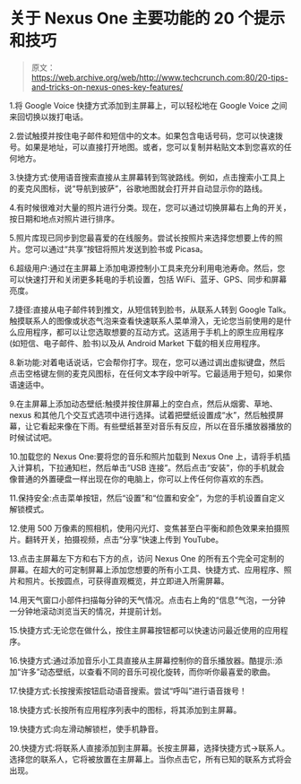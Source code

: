 # 关于 Nexus One 主要功能的 20 个提示和技巧

> 原文：<https://web.archive.org/web/http://www.techcrunch.com:80/20-tips-and-tricks-on-nexus-ones-key-features/>

1.将 Google Voice 快捷方式添加到主屏幕上，可以轻松地在 Google Voice 之间来回切换以拨打电话。

2.尝试触摸并按住电子邮件和短信中的文本。如果包含电话号码，您可以快速拨号。如果是地址，可以直接打开地图。或者，您可以复制并粘贴文本到您喜欢的任何地方。

3.快捷方式:使用语音搜索直接从主屏幕转到驾驶路线。例如，点击搜索小工具上的麦克风图标，说“导航到披萨”，谷歌地图就会打开并自动显示你的路线。

4.有时候很难对大量的照片进行分类。现在，您可以通过切换屏幕右上角的开关，按日期和地点对照片进行排序。

5.照片库现已同步到您最喜爱的在线服务。尝试长按照片来选择您想要上传的照片。您可以通过“共享”按钮将照片发送到脸书或 Picasa。

6.超级用户:通过在主屏幕上添加电源控制小工具来充分利用电池寿命。然后，您可以快速打开和关闭更多耗电的手机设置，包括 WiFi、蓝牙、GPS、同步和屏幕亮度。

7.捷径:直接从电子邮件转到推文，从短信转到脸书，从联系人转到 Google Talk。触摸联系人的图像或状态气泡来查看快速联系人菜单滑入，无论您当前使用的是什么应用程序，都可以让您选取想要的互动方式。这适用于手机上的原生应用程序(如短信、电子邮件、脸书)以及从 Android Market 下载的相关应用程序。

8.新功能:对着电话说话，它会帮你打字。现在，您可以通过调出虚拟键盘，然后点击空格键左侧的麦克风图标，在任何文本字段中听写。它最适用于短句，如果你语速适中。

9.在主屏幕上添加动态壁纸:触摸并按住屏幕上的空白点，然后从烟雾、草地、nexus 和其他几个交互式选项中进行选择。试着把壁纸设置成“水”，然后触摸屏幕，让它看起来像在下雨。有些壁纸甚至对音乐有反应，所以在音乐播放器播放的时候试试吧。

10.加载您的 Nexus One:要将您的音乐和照片加载到 Nexus One 上，请将手机插入计算机，下拉通知栏，然后单击“USB 连接”。然后点击“安装”，你的手机就会像普通的外置硬盘一样出现在你的电脑上，你可以上传任何你喜欢的东西。

11.保持安全:点击菜单按钮，然后“设置”和“位置和安全”，为您的手机设置自定义解锁模式。

12.使用 500 万像素的照相机，使用闪光灯、变焦甚至白平衡和颜色效果来拍摄照片。翻转开关，拍摄视频，点击“分享”快速上传到 YouTube。

13.点击主屏幕左下方和右下方的点，访问 Nexus One 的所有五个完全可定制的屏幕。在超大的可定制屏幕上添加您想要的所有小工具、快捷方式、应用程序、照片和照片。长按圆点，可获得直观概览，并立即进入所需屏幕。

14.用天气窗口小部件扫描每分钟的天气情况。点击右上角的“信息”气泡，一分钟一分钟地滚动浏览当天的情况，并提前计划。

15.快捷方式:无论您在做什么，按住主屏幕按钮都可以快速访问最近使用的应用程序。

16.快捷方式:通过添加音乐小工具直接从主屏幕控制你的音乐播放器。酷提示:添加“许多”动态壁纸，以查看不同的音乐可视化旋转，而你听你最喜爱的歌曲。

17.快捷方式:长按搜索按钮启动语音搜索。尝试“呼叫<contact name="">”进行语音拨号！</contact>

18.快捷方式:长按所有应用程序列表中的图标，将其添加到主屏幕。

19.快捷方式:向左滑动解锁栏，使手机静音。

20.快捷方式:将联系人直接添加到主屏幕。长按主屏幕，选择快捷方式->联系人。选择您的联系人，它将被放置在主屏幕上。当你点击它，所有已知的联系方式将会出现。